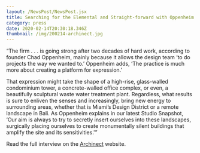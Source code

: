 ```yaml
---
layout: /NewsPost/NewsPost.jsx
title: Searching for the Elemental and Straight-forward with Oppenheim Architecture
category: press
date: 2020-02-14T20:30:18.346Z
thumbnail: /img/200214-archinect.jpg
---
```


“The firm . . . is going strong after two decades of hard work, according to founder Chad Oppenheim, mainly because it allows the design team ‘to do projects the way we wanted to.’ Oppenheim adds, ‘The practice is much more about creating a platform for expression.’

That expression might take the shape of a high-rise, glass-walled condominium tower, a concrete-walled office complex, or even, a beautifully sculptural waste water treatment plant. Regardless, what results is sure to enliven the senses and increasingly, bring new energy to surrounding areas, whether that is Miami’s Design District or a remote landscape in Bali. As Oppenheim explains in our latest Studio Snapshot, ‘Our aim is always to try to secretly insert ourselves into these landscapes, surgically placing ourselves to create monumentally silent buildings that amplify the site and its sensitivities.'”

Read the full interview on the [Archinect](https://archinect.com/features/article/150184070/searching-for-the-elemental-and-straight-forward-with-oppenheim-architecture) website.
